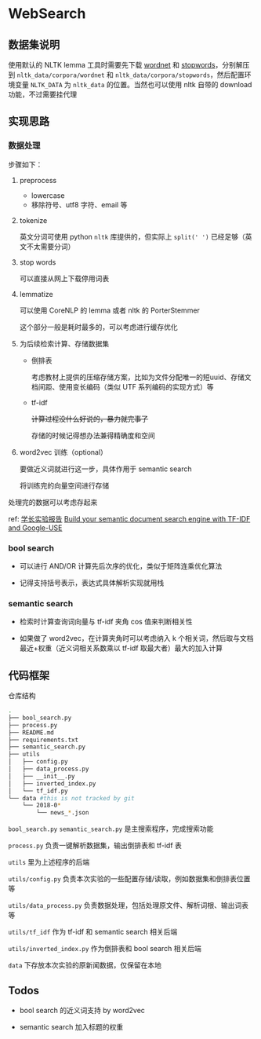 # WebSearch

## 数据集说明

使用默认的 NLTK lemma 工具时需要先下载 [wordnet](https://raw.githubusercontent.com/nltk/nltk_data/gh-pages/packages/corpora/wordnet.zip) 和 [stopwords](https://raw.githubusercontent.com/nltk/nltk_data/gh-pages/packages/corpora/stopwords.zip)，分别解压到 `nltk_data/corpora/wordnet` 和 `nltk_data/corpora/stopwords`，然后配置环境变量 `NLTK_DATA` 为 `nltk_data` 的位置。当然也可以使用 nltk 自带的 download 功能，不过需要挂代理
## 实现思路

### 数据处理

步骤如下：

1. preprocess
   - lowercase
   - 移除符号、utf8 字符、email 等

2. tokenize

   英文分词可使用 python `nltk` 库提供的，但实际上 `split(' ')` 已经足够（英文不太需要分词）

3. stop words

   可以直接从网上下载停用词表

4. lemmatize

   可以使用 CoreNLP 的 lemma 或者 nltk 的 PorterStemmer

   这个部分一般是耗时最多的，可以考虑进行缓存优化
   
5. 为后续检索计算、存储数据集

   - 倒排表

     考虑教材上提供的压缩存储方案，比如为文件分配唯一的短uuid、存储文档间距、使用变长编码（类似 UTF 系列编码的实现方式）等

   - tf-idf

     <s>计算过程没什么好说的，暴力就完事了</s>

     存储的时候记得想办法兼得精确度和空间

6. word2vec 训练（optional）

   要做近义词就进行这一步，具体作用于 semantic search

   将训练完的向量空间进行存储

处理完的数据可以考虑存起来

ref: [学长实验报告](https://github.com/hardyho/WebInfo-Lab/blob/main/lab1/%E5%AE%9E%E9%AA%8C%E6%8A%A5%E5%91%8A.md) [Build your semantic document search engine with TF-IDF and Google-USE](https://medium.com/analytics-vidhya/build-your-semantic-document-search-engine-with-tf-idf-and-google-use-c836bf5f27fb)

### bool search

- 可以进行 AND/OR 计算先后次序的优化，类似于矩阵连乘优化算法

- 记得支持括号表示，表达式具体解析实现就用栈

### semantic search

- 检索时计算查询词向量与 tf-idf 夹角 cos 值来判断相关性

- 如果做了 word2vec，在计算夹角时可以考虑纳入 k 个相关词，然后取与文档最近+权重（近义词相关系数乘以 tf-idf 取最大者）最大的加入计算

## 代码框架

仓库结构

~~~~bash
.
├── bool_search.py
├── process.py
├── README.md
├── requirements.txt
├── semantic_search.py
├── utils
│   ├── config.py
│   ├── data_process.py
│   ├── __init__.py
│   ├── inverted_index.py
│   └── tf_idf.py
└── data #this is not tracked by git
    └── 2018-0*
        └── news_*.json
~~~~

`bool_search.py` `semantic_search.py` 是主搜索程序，完成搜索功能

`process.py` 负责一键解析数据集，输出倒排表和 tf-idf 表

`utils` 里为上述程序的后端

`utils/config.py` 负责本次实验的一些配置存储/读取，例如数据集和倒排表位置等

`utils/data_process.py` 负责数据处理，包括处理原文件、解析词根、输出词表等

`utils/tf_idf` 作为 tf-idf 和 semantic search 相关后端

`utils/inverted_index.py` 作为倒排表和 bool search 相关后端

`data` 下存放本次实验的原新闻数据，仅保留在本地

## Todos

- bool search 的近义词支持 by word2vec

- semantic search 加入标题的权重